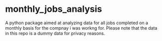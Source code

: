 # monthly_jobs_analysis
A python package aimed at analyzing data for all jobs completed on a monthly basis for the compnay i was workng for. Please note that the data in this repo is a dummy data for privacy reasons.  
